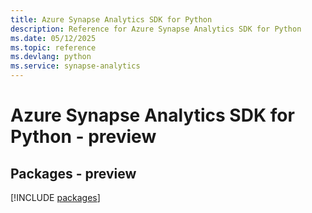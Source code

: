 ```yaml
---
title: Azure Synapse Analytics SDK for Python
description: Reference for Azure Synapse Analytics SDK for Python
ms.date: 05/12/2025
ms.topic: reference
ms.devlang: python
ms.service: synapse-analytics
---
```

# Azure Synapse Analytics SDK for Python - preview
## Packages - preview
[!INCLUDE [packages](synapse-analytics-index.md)]